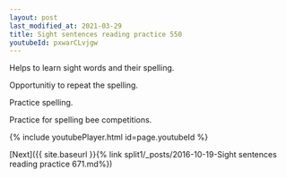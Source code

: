 ```yaml
---
layout: post
last_modified_at: 2021-03-29
title: Sight sentences reading practice 550
youtubeId: pxwarCLvjgw
---
```

 
 
Helps to learn sight words and their spelling.

Opportunitiy to repeat the spelling. 

Practice spelling. 
 
Practice for spelling bee competitions. 
 
{% include youtubePlayer.html id=page.youtubeId %}
 
 

[Next]({{ site.baseurl }}{% link  split1/_posts/2016-10-19-Sight sentences reading practice 671.md%})
 
